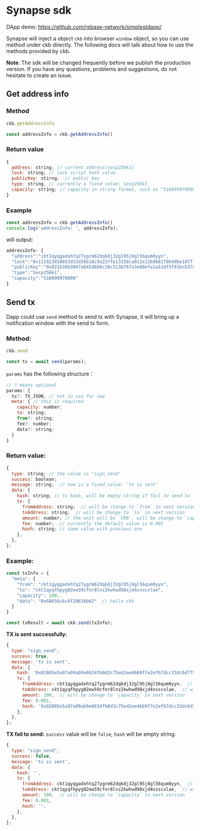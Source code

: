 # Synapse sdk

DApp demo: https://github.com/rebase-network/simplestdapp/

Synapse will inject a object `ckb` into browser `window` object, so you can use method under ckb directly. The following docs will talk about how to use the methods provided by ckb.

**Note**: The sdk will be changed frequently before we publish the production version. If you have any questions, problems and suggestions, do not hesitate to create an issue.

## Get address info

### Method
```js
ckb.getAddressInfo

const addressInfo = ckb.getAddressInfo()
```
### Return value
```js
{
  address: string; // current address(secp256k1)
  lock: string; // lock script hash value
  publicKey: stirng;  // public key
  type: string, // currently a fixed value: Secp256k1
  capacity: string; // capacity in string format, such as "516899970000"
}
```
### Example
```js
const addressInfo = ckb.getAddressInfo()
console.log('addressInfo: ', addressInfo);
```
will output:
```js
addressInfo: {
  "address":"ckt1qyqgadxhtq27ygrm62dqkdj32gl95j8gl56qum0yyn",
  "lock":"0x111823010653d32d36b18c9a257fe13158ca012e22b9b82f0640be187f10904b",
  "publicKey":"0x021b30b3047a645d8b6c10c513b767a3e08efa1a53df5f81bcb37af3c8c8358ae9",
  "type":"Secp256k1",
  "capacity":"516899970000"
}
```

## Send tx

Dapp could use `send` method to send tx with Synapse, it will bring up a notification window with the send tx form.

### Method:

```js
ckb.send

const tx = await send(params);
```

`params` has the following structure：

```js
// ? means optional
params: {
  tx?: TX_JSON, // not in use for now
  meta: { // this is required
    capacity: number;
    to: string;
    from?: string;
    fee?: number;
    data?: string;
  }
}
```

### Return value:
```js
{
  type: string; // the value is "sign_send"
  success: boolean;
  message: string;  // now is a fixed value: 'tx is sent'
  data: {
    hash: string; // tx hash, will be empty string if fail to send tx
    tx: {
      fromAddress: string;  // will be change to `from` in next version
      toAddress: string;  // will be change to `to` in next version
      amount: number; // the unit will be `CKB`, will be change to `capacity` in next version
      fee: number;  // currently the default value is 0.001
      hash: string; // same value with previous one
    },
  },
};
```
### Example:
```js
const txInfo = {
  "meta": {
    "from": "ckt1qyqgadxhtq27ygrm62dqkdj32gl95j8gl56qum0yyn",
    "to": "ckt1qyqfhpyg02ew59cfnr8lnz2kwhwd98xjd4xsscxlae",
    "capacity": 100,
    "data": "0x68656c6c6f20636b62"  // hello ckb
  }
}

const txResult = await ckb.send(txInfo);
```

**TX is sent successfully:**
```js
{
  type: "sign_send",
  success: true,
  message: 'tx is sent',
  data: {
    hash: '0x02805e5a97a09ab9e8634fb0d3c75ed2ee4669f7e2ef67dcc33dc6d7f931821d',
    tx: {
      fromAddress: ckt1qyqgadxhtq27ygrm62dqkdj32gl95j8gl56qum0yyn,  // will be change to `from` in next version
      toAddress: ckt1qyqfhpyg02ew59cfnr8lnz2kwhwd98xjd4xsscxlae,  // will be change to `to` in next version
      amount: 100,  // will be change to `capacity` in next version
      fee: 0.001,
      hash: '0x02805e5a97a09ab9e8634fb0d3c75ed2ee4669f7e2ef67dcc33dc6d7f931821d',
    },
  },
};
```

**TX fail to send:**
`success` value will be `false`, `hash` will be empty string.

```js
{
  type: "sign_send",
  success: false,
  message: 'tx is sent',
  data: {
    hash: '',
    tx: {
      fromAddress: ckt1qyqgadxhtq27ygrm62dqkdj32gl95j8gl56qum0yyn,  // will be change to `from` in next version
      toAddress: ckt1qyqfhpyg02ew59cfnr8lnz2kwhwd98xjd4xsscxlae,  // will be change to `to` in next version
      amount: 100,  // will be change to `capacity` in next version
      fee: 0.001,
      hash: '',
    },
  },
};
```

